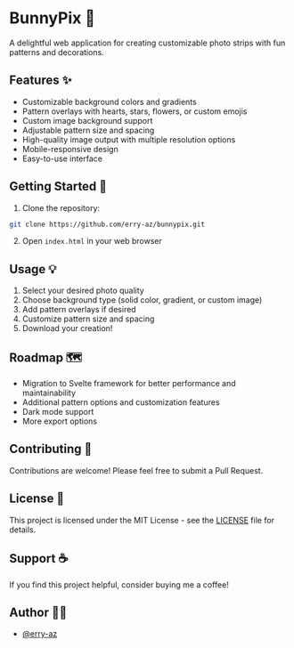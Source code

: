 # BunnyPix 🐰

A delightful web application for creating customizable photo strips with fun patterns and decorations.

## Features ✨

- Customizable background colors and gradients
- Pattern overlays with hearts, stars, flowers, or custom emojis
- Custom image background support
- Adjustable pattern size and spacing
- High-quality image output with multiple resolution options
- Mobile-responsive design
- Easy-to-use interface

## Getting Started 🚀

1. Clone the repository:
```bash
git clone https://github.com/erry-az/bunnypix.git
```

2. Open `index.html` in your web browser

## Usage 💡

1. Select your desired photo quality
2. Choose background type (solid color, gradient, or custom image)
3. Add pattern overlays if desired
4. Customize pattern size and spacing
5. Download your creation!

## Roadmap 🗺️

- Migration to Svelte framework for better performance and maintainability
- Additional pattern options and customization features
- Dark mode support
- More export options

## Contributing 🤝

Contributions are welcome! Please feel free to submit a Pull Request.

## License 📝

This project is licensed under the MIT License - see the [LICENSE](LICENSE) file for details.

## Support ☕

If you find this project helpful, consider buying me a coffee!

## Author 👩‍💻

- [@erry-az](https://github.com/erry-az)

